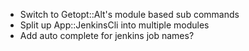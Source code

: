 * Switch to Getopt::Alt's module based sub commands
* Split up App::JenkinsCli into multiple modules
* Add auto complete for jenkins job names?
